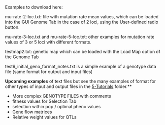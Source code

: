 Examples to download here:

mu-rate-2-loc.txt: file with mutation rate mean values, which can be loaded into the GUI Genome Tab in the case of 2 loci, using the User-defined radio button.

mu-rate-3-loc.txt and mu-rate-5-loc.txt: other examples for mutation rate values of 3 or 5 loci with different formats.

testmap2.txt: genetic map which can be loaded with the Load Map option of the Genome Tab

test9_initial_geno_format_notes.txt is a simple example of a genotype data file (same format for output and input files)

**Upcoming examples** of text files but see the many examples of format for other types of input and output files in the <A HREF="https://github.com/gMetapop/gMetapop/tree/master/5-Tutorials"> 5-Tutorials</A> folder.** 
* More complex GENOTYPE FILES with comments
* fitness values for Selection Tab
* selection within pop / optimal pheno values
* Gene flow matrices
* Relative weight values for QTLs
